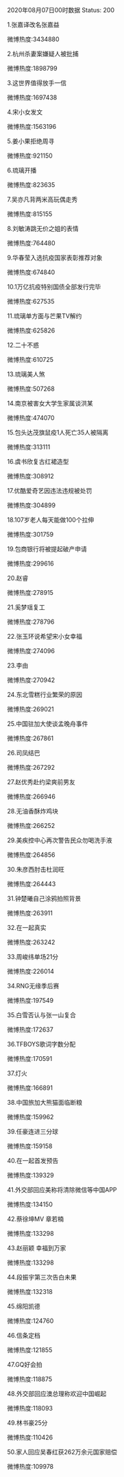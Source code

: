 2020年08月07日00时数据
Status: 200

1.张嘉译改名张嘉益

微博热度:3434880

2.杭州杀妻案嫌疑人被批捕

微博热度:1898799

3.这世界值得放手一信

微博热度:1697438

4.宋小女发文

微博热度:1563196

5.姜小果拒绝周寻

微博热度:921150

6.琉璃开播

微博热度:823635

7.吴亦凡背两米高玩偶走秀

微博热度:815155

8.刘敏涛跳无价之姐的表情

微博热度:764480

9.华春莹入选抗疫国家表彰推荐对象

微博热度:674840

10.1万亿抗疫特别国债全部发行完毕

微博热度:627535

11.琉璃单方面与芒果TV解约

微博热度:625826

12.二十不惑

微博热度:610725

13.琉璃美人煞

微博热度:507268

14.南京被害女大学生家属谈洪某

微博热度:474070

15.包头达茂旗鼠疫1人死亡35人被隔离

微博热度:313111

16.虞书欣复古红裙造型

微博热度:308912

17.优酷爱奇艺因违法违规被处罚

微博热度:304899

18.107岁老人每天能做100个拉伸

微博热度:301759

19.包商银行将被提起破产申请

微博热度:299616

20.赵睿

微博热度:278915

21.奚梦瑶复工

微博热度:278796

22.张玉环说希望宋小女幸福

微博热度:274096

23.李由

微博热度:270942

24.东北雪糕行业繁荣的原因

微博热度:269021

25.中国驻加大使谈孟晚舟事件

微博热度:267861

26.司凤结巴

微博热度:267292

27.赵优秀赴约梁爽前男友

微博热度:266946

28.无油香酥炸鸡块

微博热度:266252

29.美疾控中心再次警告民众勿喝洗手液

微博热度:264856

30.朱彦西肘击杜润旺

微博热度:264443

31.钟楚曦自己涂鸦拍照背景

微博热度:263911

32.在一起真实

微博热度:263242

33.周峻纬单场21分

微博热度:226014

34.RNG无缘季后赛

微博热度:197549

35.白雪否认与张一山复合

微博热度:172637

36.TFBOYS歌词字数分配

微博热度:170591

37.灯火

微博热度:166891

38.中国旅加大熊猫面临断粮

微博热度:159962

39.任豪连进三分球

微博热度:159158

40.在一起首发预告

微博热度:139329

41.外交部回应美称将清除微信等中国APP

微博热度:134150

42.蔡徐坤MV 章若楠

微博热度:133298

43.赵丽颖 幸福到万家

微博热度:133298

44.段振宇第三次告白未果

微博热度:132318

45.绵阳凯德

微博热度:124760

46.信条定档

微博热度:121855

47.GQ好会拍

微博热度:118875

48.外交部回应澳总理称欢迎中国崛起

微博热度:118093

49.林书豪25分

微博热度:110426

50.家人回应吴春红获262万余元国家赔偿

微博热度:109978


